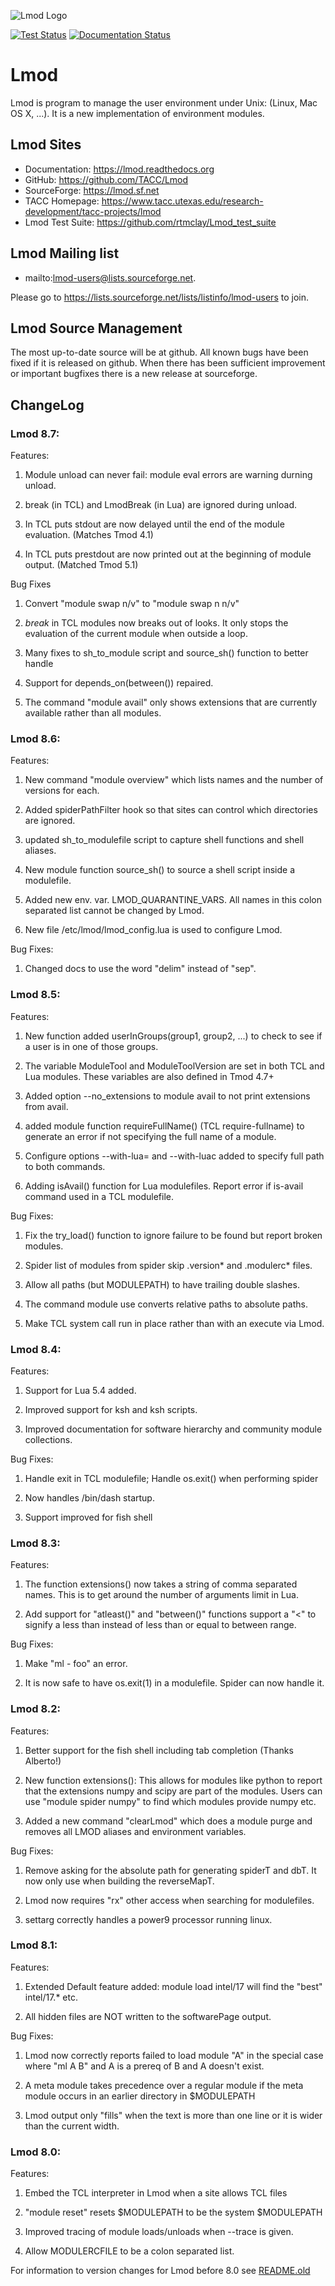 ![Lmod Logo](https://github.com/TACC/Lmod/raw/main/logos/2x/Lmod-4color%402x.png)

[![Test Status](https://github.com/TACC/Lmod/actions/workflows/test.yml/badge.svg)](https://github.com/TACC/Lmod/actions)
[![Documentation Status](https://readthedocs.org/projects/lmod/badge/?version=latest)](https://lmod.readthedocs.io/en/latest/?badge=latest)

# Lmod

Lmod is program to manage the user environment under Unix: (Linux, Mac OS X, ...).
It is a new implementation of environment modules.

## Lmod Sites

* Documentation:   https://lmod.readthedocs.org
* GitHub:          https://github.com/TACC/Lmod
* SourceForge:     https://lmod.sf.net
* TACC Homepage:   https://www.tacc.utexas.edu/research-development/tacc-projects/lmod
* Lmod Test Suite: https://github.com/rtmclay/Lmod_test_suite

## Lmod Mailing list

* mailto:lmod-users@lists.sourceforge.net.

Please go to https://lists.sourceforge.net/lists/listinfo/lmod-users to join.

## Lmod Source Management

The most up-to-date source will be at github. All known bugs have
been fixed if it is released on github.  When there has been
sufficient improvement or important bugfixes there is a new
release at sourceforge.

## ChangeLog


### Lmod 8.7:

Features:

   1. Module unload can never fail: module eval errors are warning durning unload.

   2. break (in TCL) and LmodBreak (in Lua) are ignored during unload.

   3. In TCL puts stdout are now delayed until the end of the module evaluation. (Matches Tmod 4.1)

   4. In TCL puts prestdout are now printed out at the beginning of module output. (Matched Tmod 5.1)

Bug Fixes

   1. Convert "module swap n/v" to "module swap n n/v"

   2. *break* in TCL modules now breaks out of looks.  It only stops the evaluation of the current module when outside a loop.

   3. Many fixes to sh\_to\_module script and source_sh() function to better handle

   4. Support for depends_on(between()) repaired.

   5. The command "module avail" only shows extensions that are currently available rather than all modules.
   

### Lmod 8.6:

Features:

   1. New command "module overview" which lists names and the number of versions for each.

   2. Added spiderPathFilter hook so that sites can control which directories are ignored.
      
   3. updated sh\_to\_modulefile script to capture shell functions and shell aliases.

   4. New module function source_sh() to source a shell script inside a modulefile.

   5. Added new env. var. LMOD\_QUARANTINE\_VARS.  All names in this colon separated list cannot be changed by Lmod.
      
   6. New file /etc/lmod/lmod_config.lua is used to configure Lmod.

Bug Fixes:

   1. Changed docs to use the word "delim" instead of "sep".
   
### Lmod 8.5:

Features:

   1. New function added userInGroups(group1, group2, ...) to check to see if a user is in one of those groups.

   2. The variable ModuleTool and ModuleToolVersion are set in both TCL and Lua modules.  These variables are also defined in Tmod 4.7+

   3. Added option --no_extensions to module avail to not print extensions from avail.

   4. added module function requireFullName() (TCL require-fullname) to generate an error if not specifying  the full name of a module.
      
   5. Configure options --with-lua= and --with-luac added to specify full path to both commands.
      
   6. Adding isAvail() function for Lua modulefiles. Report error if is-avail command used in a TCL modulefile.

Bug Fixes:

   1. Fix the try_load() function to ignore failure to be found but report broken modules.
   
   2. Spider list of modules from spider skip .version* and .modulerc* files.
      
   3. Allow all paths (but MODULEPATH) to have trailing double slashes.

   4. The command module use converts relative paths to absolute paths.

   5. Make TCL system call run in place rather than with an execute via Lmod.

### Lmod 8.4:

Features:

   1. Support for Lua 5.4 added.

   2. Improved support for ksh and ksh scripts.
   
   3. Improved documentation for software hierarchy and community module collections.

Bug Fixes:

   1. Handle exit in TCL modulefile; Handle os.exit() when performing spider

   2. Now handles /bin/dash startup.

   3. Support improved for fish shell
   

### Lmod 8.3:

Features:

   1. The function extensions() now takes a string of comma separated names.  This is to get around the number of arguments limit in Lua.

   2. Add support for "atleast()" and "between()" functions support a "<" to signify a less than instead of less than or equal to between range.

Bug Fixes:

   1. Make "ml - foo" an error.

   2. It is now safe to have os.exit(1) in a modulefile. Spider can now handle it.

### Lmod 8.2:

Features:

   1. Better support for the fish shell including tab completion (Thanks Alberto!)

   2. New function extensions(): This allows for modules like python to report that the extensions  numpy and scipy are part of the modules. Users can use "module spider numpy" to find which modules provide numpy etc.
      
   3. Added a new command "clearLmod" which does a module purge and removes all LMOD aliases and environment variables.

Bug Fixes:

   1. Remove asking for the absolute path for generating spiderT and dbT. It now only use when building the reverseMapT.

   2. Lmod now requires "rx" other access when searching for modulefiles.

   3. settarg correctly handles a power9 processor running linux.

### Lmod 8.1:

Features:

   1. Extended Default feature added: module load intel/17 will find the "best" intel/17.* etc.

   2. All hidden files are NOT written to the softwarePage output.

Bug Fixes:

   1. Lmod now correctly reports failed to load module "A" in the special case where "ml A B" and A is a prereq of B and A doesn't exist.

   2. A meta module takes precedence over a regular module if the meta module occurs in an earlier directory in $MODULEPATH

   3. Lmod output only "fills" when the text is more than one line or it is wider than the current width.


### Lmod 8.0:

Features:

   1. Embed the TCL interpreter in Lmod when a site allows TCL files

   2. "module reset" resets $MODULEPATH to be the system $MODULEPATH

   3. Improved tracing of module loads/unloads when --trace is given.

   4. Allow MODULERCFILE to be a colon separated list.



For information to version changes for Lmod before 8.0 see [README.old](README.old)
